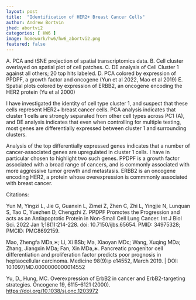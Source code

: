 ```yaml
---
layout: post
title:  "Identification of HER2+ Breast Cancer Cells"
author: Andrew Bortvin
jhed: abortvi2
categories: [ HW6 ]
image: homework/hw6/hw6_abortvi2.png
featured: false
---
```


A. PCA and tSNE projection of spatial transcriptomics data.
B. Cell cluster overlayed on spatial plot of cell patches. 
C. DE analysis of Cell Cluster 1 against all others; 20 top hits labeled. 
D. PCA colored by expression of PPDPF, a growth factor and oncogene (Yun et al 2022, Mao et al 2019)
E. Spatial plots colored by expression of ERBB2, an oncogene encoding the HER2 protein (Yu et al 2000)

I have investigated the identity of cell type cluster 1, and suspect that these cells represent HER2+ breast cancer cells. PCA analysis indicates that cluster 1 cells are strongly separated from other cell types across PC1 (A), and DE analysis indicates that even when controlling for multiple testing, most genes are differentially expressed between cluster 1 and surrounding clusters. 

Analysis of the top differentially expressed genes indicates that a number of cancer-associated genes are upregulated in cluster 1 cells. I have in particular chosen to highlight two such genes. PPDPF is a growth factor associated with a broad range of cancers, and is commonly associated with more aggressive tumor growth and metastasis. ERBB2 is an oncogene encoding HER2, a protein whose overexpression is commmonly associated with breast cancer.  

Citations:

Yun M, Yingzi L, Jie G, Guanxin L, Zimei Z, Zhen C, Zhi L, Yingjie N, Lunquan S, Tao C, Yuezhen D, Chengzhi Z. PPDPF Promotes the Progression and acts as an Antiapoptotic Protein in Non-Small Cell Lung Cancer. Int J Biol Sci. 2022 Jan 1;18(1):214-228. doi: 10.7150/ijbs.65654. PMID: 34975328; PMCID: PMC8692159.

Mao, Zhengfa MDa,∗; Li, Xi BSb; Ma, Xiaoyan MDc; Wang, Xuqing MDa; Zhang, Jiangxin MDa; Fan, Xin MDa,∗. Pancreatic progenitor cell differentiation and proliferation factor predicts poor prognosis in heptaocellular carcinoma. Medicine 98(9):p e14552, March 2019. | DOI: 10.1097/MD.0000000000014552

Yu, D., Hung, MC. Overexpression of ErbB2 in cancer and ErbB2-targeting strategies. Oncogene 19, 6115–6121 (2000). https://doi.org/10.1038/sj.onc.1203972